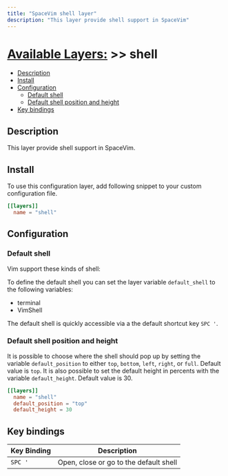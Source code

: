 ```yaml
---
title: "SpaceVim shell layer"
description: "This layer provide shell support in SpaceVim"
---
```


# [Available Layers:](../) >> shell

<!-- vim-markdown-toc GFM -->

- [Description](#description)
- [Install](#install)
- [Configuration](#configuration)
  - [Default shell](#default-shell)
  - [Default shell position and height](#default-shell-position-and-height)
- [Key bindings](#key-bindings)

<!-- vim-markdown-toc -->

## Description

This layer provide shell support in SpaceVim.

## Install

To use this configuration layer, add following snippet to your custom configuration file.

```toml
[[layers]]
  name = "shell"
```

## Configuration

### Default shell

Vim support these kinds of shell:

To define the default shell you can set the layer variable `default_shell` to the following variables:

-   terminal
-   VimShell

The default shell is quickly accessible via a the default shortcut key `SPC '`.

### Default shell position and height

It is possible to choose where the shell should pop up by setting the 
variable `default_position` to either `top`, `bottom`, `left`, `right`, or
`full`. Default value is `top`. It is also possible to set the default height
in percents with the variable `default_height`. Default value is 30.

```toml
[[layers]]
  name = "shell"
  default_position = "top"
  default_height = 30
```

## Key bindings

| Key Binding | Description                            |
| ----------- | -------------------------------------- |
| `SPC '`     | Open, close or go to the default shell |
